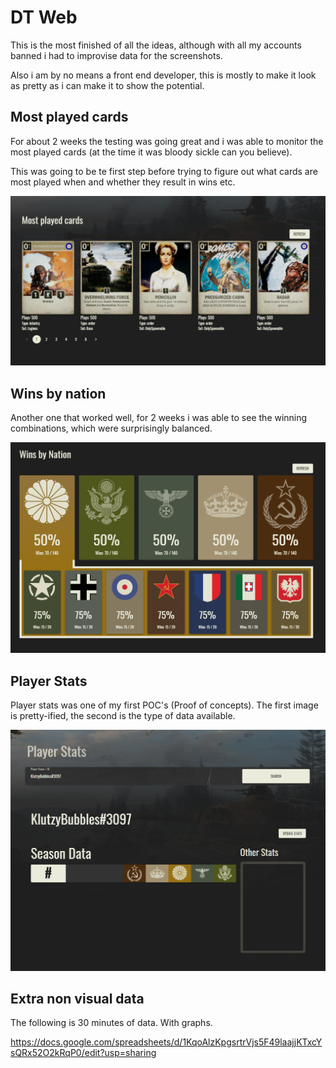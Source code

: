 # DT Web

This is the most finished of all the ideas, although with all my accounts banned i had to improvise data for the screenshots.

Also i am by no means a front end developer, this is mostly to make it look as pretty as i can make it to show the potential.

## Most played cards

For about 2 weeks the testing was going great and i was able to monitor the most played cards (at the time it was bloody sickle can you believe).

This was going to be te first step before trying to figure out what cards are most played when and whether they result in wins etc.

![Overview Diagram](https://github.com/KlutzyBubbles/Kards-Stats/blob/main/images/most-used-cards.PNG?raw=true)


## Wins by nation

Another one that worked well, for 2 weeks i was able to see the winning combinations, which were surprisingly balanced.

![Overview Diagram](https://github.com/KlutzyBubbles/Kards-Stats/blob/main/images/wins-by-nation.PNG?raw=true)


## Player Stats

Player stats was one of my first POC's (Proof of concepts). The first image is pretty-ified, the second is the type of data available.

![Overview Diagram](https://github.com/KlutzyBubbles/Kards-Stats/blob/main/images/player-stats.PNG?raw=true)


## Extra non visual data

The following is 30 minutes of data. With graphs.

https://docs.google.com/spreadsheets/d/1KqoAlzKpgsrtrVjs5F49laajjKTxcYsQRx52O2kRqP0/edit?usp=sharing